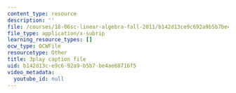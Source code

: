 ```yaml
---
content_type: resource
description: ''
file: /courses/18-06sc-linear-algebra-fall-2011/b142d13ce9c692a9b5b7be4ae68716f5_Go2aLo7ZOlU.srt
file_type: application/x-subrip
learning_resource_types: []
ocw_type: OCWFile
resourcetype: Other
title: 3play caption file
uid: b142d13c-e9c6-92a9-b5b7-be4ae68716f5
video_metadata:
  youtube_id: null
---
```

